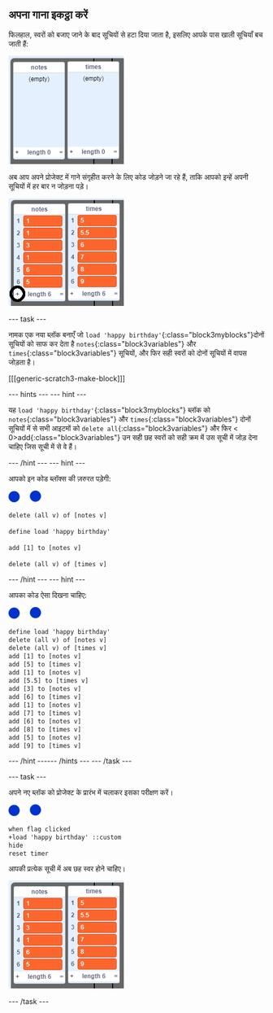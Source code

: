 ## अपना गाना इकट्ठा करें

फिलहाल, स्वरों को बजाए जाने के बाद सूचियों से हटा दिया जाता है, इसलिए आपके पास खाली सूचियाँ बच जाती हैं:

![खाली सूचियाँ](images/empty-lists.png)

अब आप अपने प्रोजेक्ट में गाने संगृहीत करने के लिए कोड जोड़ने जा रहे हैं, ताकि आपको इन्हें अपनी सूचियों में हर बार न जोड़ना पड़े।

![सूचियों में स्वर और समय जोड़ें](images/lists-add-annotated.png)

--- task ---

नामक एक नया ब्लॉक बनाएँ जो `load 'happy birthday'`{:class="block3myblocks"}दोनों सूचियों को साफ कर देता है `notes`{:class="block3variables"} और `times`{:class="block3variables"} सूचियों, और फिर सही स्वरों को दोनों सूचियों में वापस जोड़ता है। 

[[[generic-scratch3-make-block]]]

--- hints ---
 --- hint ---

यह `load 'happy birthday'`{:class="block3myblocks"} ब्लॉक को `notes`{:class="block3variables"} और `times`{:class="block3variables"} दोनों सूचियों में से सभी आइटमों को `delete all`{:class="block3variables"} और फिर < 0>add</code>{:class="block3variables"} उन सही छह स्वरों को सही क्रम में उस सूची में जोड़ देना चाहिए जिस सूची में से वे हैं।

--- /hint --- --- hint ---

आपको इन कोड ब्लॉक्स की ज़रुरत पड़ेगी:

![टिप्पणियाँ-स्प्राइट](images/note-sprite.png)

```blocks3
delete (all v) of [notes v]

define load 'happy birthday'

add [1] to [notes v]

delete (all v) of [times v]
```

--- /hint --- --- hint ---

आपका कोड ऐसा दिखना चाहिए:

![टिप्पणियाँ-स्प्राइट](images/note-sprite.png)

```blocks3
define load 'happy birthday'
delete (all v) of [notes v]
delete (all v) of [times v]
add [1] to [notes v]
add [5] to [times v]
add [1] to [notes v]
add [5.5] to [times v]
add [3] to [notes v]
add [6] to [times v]
add [1] to [notes v]
add [7] to [times v]
add [6] to [notes v]
add [8] to [times v]
add [5] to [notes v]
add [9] to [times v]
```

--- /hint ------ /hints --- --- /task ---

--- task ---

अपने नए ब्लॉक को प्रोजेक्ट के प्रारंभ में चलाकर इसका परीक्षण करें।

![टिप्पणियाँ-स्प्राइट](images/note-sprite.png)

```blocks3
when flag clicked
+load 'happy birthday' ::custom
hide
reset timer
```

आपकी प्रत्येक सूची में अब छह स्वर होने चाहिए।

![स्वरों और समयों की सूची](images/lists-add.png)

--- /task ---